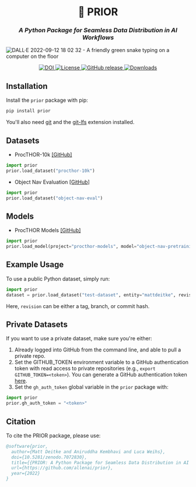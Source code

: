 <h1 align="center">
  🐍 PRIOR
</h1>


<h3 align="center"><em>A Python Package for Seamless Data Distribution in AI Workflows</em></h3>

![DALL·E 2022-09-12 18 02 32 - A friendly green snake typing on a computer on the floor](https://user-images.githubusercontent.com/28768645/189784788-22986a02-d56e-4937-8c8e-e58685e8b72d.png)


<div align="center">
  <a href="https://zenodo.org/badge/latestdoi/497726192">
    <img src="https://zenodo.org/badge/497726192.svg" alt="DOI" />
  </a>
  <a href="//github.com/allenai/prior/blob/main/LICENSE">
    <img alt="License" src="https://img.shields.io/github/license/allenai/prior.svg?color=blue">
  </a>
  <a href="//github.com/allenai/prior/releases">
    <img alt="GitHub release" src="https://img.shields.io/github/release/allenai/prior.svg">
  </a>
  <a href="//pepy.tech/project/prior" target="_blank">
    <img alt="Downloads" src="https://pepy.tech/badge/prior">
  </a>
</div>



## Installation

Install the `prior` package with pip:

```bash
pip install prior
```

You'll also need [git](https://git-scm.com/) and the [git-lfs](https://git-lfs.com/) extension installed.

## Datasets

- ProcTHOR-10k [[GitHub]](https://github.com/allenai/procthor-10k)

```python
import prior
prior.load_dataset("procthor-10k")
```

- Object Nav Evaluation [[GitHub]](https://github.com/allenai/object-nav-eval)

```python
import prior
prior.load_dataset("object-nav-eval")
```

## Models

- ProcTHOR Models [[GitHub]](https://github.com/allenai/procthor-models)

```python
import prior
prior.load_model(project="procthor-models", model="object-nav-pretraining")
```

## Example Usage

To use a public Python dataset, simply run:

```python
import prior
dataset = prior.load_dataset("test-dataset", entity="mattdeitke", revision="main")
```

Here, `revision` can be either a tag, branch, or commit hash.

## Private Datasets

If you want to use a private dataset, make sure you're either:

1. Already logged into GitHub from the command line, and able to pull a private repo.
2. Set the GITHUB_TOKEN environment variable to a GitHub authentication token with read access to private repositories (e.g., `export GITHUB_TOKEN=<token>`). You can generate a GitHub authentication token [here](https://github.com/settings/tokens).
3. Set the `gh_auth_token` global variable in the `prior` package with:

```python
import prior
prior.gh_auth_token = "<token>"
```

## Citation

To cite the PRIOR package, please use:

```bibtex
@software{prior,
  author={Matt Deitke and Aniruddha Kembhavi and Luca Weihs},
  doi={10.5281/zenodo.7072830},
  title={{PRIOR: A Python Package for Seamless Data Distribution in AI Workflows}},
  url={https://github.com/allenai/prior},
  year={2022}
}
```
